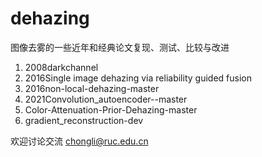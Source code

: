 # dehazing

图像去雾的一些近年和经典论文复现、测试、比较与改进
1. 2008darkchannel
2. 2016Single image dehazing via reliability guided fusion
3. 2016non-local-dehazing-master
4. 2021Convolution_autoencoder--master
5. Color-Attenuation-Prior-Dehazing-master
6. gradient_reconstruction-dev

欢迎讨论交流 chongli@ruc.edu.cn
